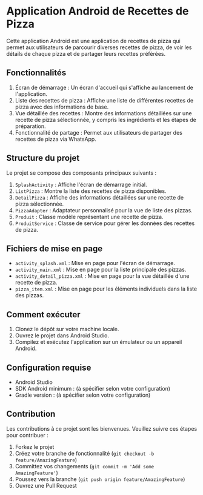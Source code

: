 # Application Android de Recettes de Pizza

Cette application Android est une application de recettes de pizza qui permet aux utilisateurs de parcourir diverses recettes de pizza, de voir les détails de chaque pizza et de partager leurs recettes préférées.

## Fonctionnalités

1. Écran de démarrage : Un écran d'accueil qui s'affiche au lancement de l'application.
2. Liste des recettes de pizza : Affiche une liste de différentes recettes de pizza avec des informations de base.
3. Vue détaillée des recettes : Montre des informations détaillées sur une recette de pizza sélectionnée, y compris les ingrédients et les étapes de préparation.
4. Fonctionnalité de partage : Permet aux utilisateurs de partager des recettes de pizza via WhatsApp.

## Structure du projet

Le projet se compose des composants principaux suivants :

1. `SplashActivity` : Affiche l'écran de démarrage initial.
2. `ListPizza` : Montre la liste des recettes de pizza disponibles.
3. `DetailPizza` : Affiche des informations détaillées sur une recette de pizza sélectionnée.
4. `PizzaAdapter` : Adaptateur personnalisé pour la vue de liste des pizzas.
5. `Produit` : Classe modèle représentant une recette de pizza.
6. `ProduitService` : Classe de service pour gérer les données des recettes de pizza.

## Fichiers de mise en page

- `activity_splash.xml` : Mise en page pour l'écran de démarrage.
- `activity_main.xml` : Mise en page pour la liste principale des pizzas.
- `activity_detail_pizza.xml` : Mise en page pour la vue détaillée d'une recette de pizza.
- `pizza_item.xml` : Mise en page pour les éléments individuels dans la liste des pizzas.

## Comment exécuter

1. Clonez le dépôt sur votre machine locale.
2. Ouvrez le projet dans Android Studio.
3. Compilez et exécutez l'application sur un émulateur ou un appareil Android.

## Configuration requise

- Android Studio
- SDK Android minimum : (à spécifier selon votre configuration)
- Gradle version : (à spécifier selon votre configuration)

## Contribution

Les contributions à ce projet sont les bienvenues. Veuillez suivre ces étapes pour contribuer :

1. Forkez le projet
2. Créez votre branche de fonctionnalité (`git checkout -b feature/AmazingFeature`)
3. Committez vos changements (`git commit -m 'Add some AmazingFeature'`)
4. Poussez vers la branche (`git push origin feature/AmazingFeature`)
5. Ouvrez une Pull Request
